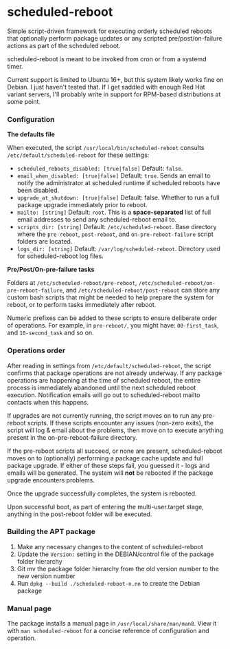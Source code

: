 # scheduled-reboot

Simple script-driven framework for executing orderly scheduled reboots that optionally perform package updates or any scripted pre/post/on-failure actions as part of the scheduled reboot.

scheduled-reboot is meant to be invoked from cron or from a systemd timer.

Current support is limited to Ubuntu 16+, but this system likely works fine on Debian.  I just haven't tested that.  If I get saddled with enough Red Hat variant servers, I'll probably write in support for RPM-based distributions at some point.

### Configuration


**The defaults file**


When executed, the script `/usr/local/bin/scheduled-reboot` consults `/etc/default/scheduled-reboot` for these settings:


 - `scheduled_reboots_disabled: [true|false]`
    Default: `false`.  
 - `email_when_disabled: [true|false]`
    Default: `true`.  Sends an email to notify the administrator at scheduled runtime if scheduled reboots have been disabled.
 - `upgrade_at_shutdown: [true|false]`
    Default: false.  Whether to run a full package upgrade immediately prior to reboot.
- `mailto: [string]`
    Default: `root`.  This is a **space-separated** list of full email addresses to send any scheduled-reboot email to.
 - `scripts_dir: [string]`
    Default: `/etc/scheduled-reboot`. Base directory where the `pre-reboot`, `post-reboot`, and `on-pre-reboot-failure` script folders are located.
 - `logs_dir: [string]`
    Default: `/var/log/scheduled-reboot`. Directory used for scheduled-reboot log files.


**Pre/Post/On-pre-failure tasks**


Folders at `/etc/scheduled-reboot/pre-reboot`, `/etc/scheduled-reboot/on-pre-reboot-failure`, and `/etc/scheduled-reboot/post-reboot` can store any custom bash scripts that might be needed to help prepare the system for reboot, or to perform tasks immediately after reboot.


Numeric prefixes can be added to these scripts to ensure deliberate order of operations.  For example, in `pre-reboot/`, you might have: `00-first_task`, and `10-second_task` and so on.

### Operations order

After reading in settings from `/etc/default/scheduled-reboot`, the script confirms that package operations are not already underway.  If any package operations are happening at the time of scheduled reboot, the entire process is immediately abandoned until the next scheduled reboot execution.  Notification emails will go out to scheduled-reboot mailto contacts when this happens.


If upgrades are not currently running, the script moves on to run any pre-reboot scripts.   If these scripts encounter any issues (non-zero exits), the script will log & email about the problems, then move on to execute anything present in the on-pre-reboot-failure directory.


If the pre-reboot scripts all succeed, or none are present, scheduled-reboot moves on to (optionally) performing a package cache update and full package upgrade.  If either of these steps fail, you guessed it - logs and emails will be generated.  The system will **not** be rebooted if the package upgrade encounters problems.


Once the upgrade successfully completes, the system is rebooted.


Upon successful boot, as part of entering the multi-user.target stage, anything in the post-reboot folder will be executed.

### Building the APT package

1. Make any necessary changes to the content of scheduled-reboot
2. Update the `Version:` setting in the DEBIAN/control file of the package folder hierarchy
3. Git mv the package folder hierarchy from the old version number to the new version number
4. Run `dpkg --build ./scheduled-reboot-n.nn` to create the Debian package

### Manual page

The package installs a manual page in `/usr/local/share/man/man8`.  View it
with `man scheduled-reboot` for a concise reference of configuration and
operation.

